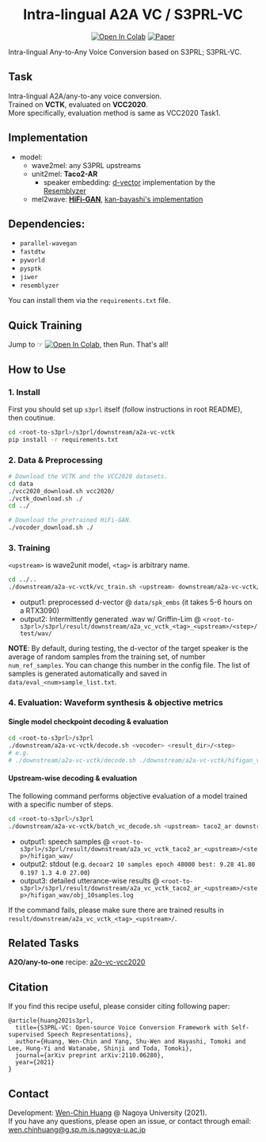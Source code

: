 <div align="center">

# Intra-lingual A2A VC / S3PRL-VC <!-- omit in toc -->
[![Open In Colab](https://colab.research.google.com/assets/colab-badge.svg)][notebook]
[![Paper](http://img.shields.io/badge/paper-arxiv.2110.06280-B31B1B.svg)][paper]

</div>

Intra-lingual Any-to-Any Voice Conversion based on S3PRL; S3PRL-VC.  

## Task
Intra-lingual A2A/any-to-any voice conversion.  
Trained on **VCTK**, evaluated on **VCC2020**.  
More specifically, evaluation method is same as VCC2020 Task1.  

## Implementation

- model:
  - wave2mel: any S3PRL upstreams
  - unit2mel: **Taco2-AR**
    - speaker embedding: [d-vector] implementation by the [Resemblyzer]
  - mel2wave: **[HiFi-GAN]**, [kan-bayashi's implementation][HiFi-GAN_impl]

[d-vector]: https://static.googleusercontent.com/media/research.google.com/zh-TW//pubs/archive/41939.pdf
[Resemblyzer]: https://github.com/resemble-ai/Resemblyzer
[HiFi-GAN]: https://arxiv.org/abs/2010.05646
[HiFi-GAN_impl]: https://github.com/kan-bayashi/ParallelWaveGAN

## Dependencies:

- `parallel-wavegan`
- `fastdtw`
- `pyworld`
- `pysptk`
- `jiwer`
- `resemblyzer`

You can install them via the `requirements.txt` file.

## Quick Training
Jump to ☞ [![Open In Colab](https://colab.research.google.com/assets/colab-badge.svg)][notebook], then Run. That's all!  

## How to Use

### 1. Install
First you should set up `s3prl` itself (follow instructions in root README), then coutinue.  

```bash
cd <root-to-s3prl>/s3prl/downstream/a2a-vc-vctk
pip install -r requirements.txt
```

### 2. Data & Preprocessing
```bash
# Download the VCTK and the VCC2020 datasets.
cd data
./vcc2020_download.sh vcc2020/
./vctk_download.sh ./
cd ../

# Download the pretrained HiFi-GAN.
./vocoder_download.sh ./
```

### 3. Training
`<upstream>` is wave2unit model, `<tag>` is arbitrary name.  

```bash
cd ../..
./downstream/a2a-vc-vctk/vc_train.sh <upstream> downstream/a2a-vc-vctk/config_ar_taco2.yaml <tag>
```

- output1: preprocessed d-vector @ `data/spk_embs` (it takes 5-6 hours on a RTX3090)
- output2: Intermittently generated .wav w/ Griffin-Lim @ `<root-to-s3prl>/s3prl/result/downstream/a2a_vc_vctk_<tag>_<upstream>/<step>/test/wav/`

**NOTE**: By default, during testing, the d-vector of the target speaker is the average of random samples from the training set, of number `num_ref_samples`. You can change this number in the config file. The list of samples is generated automatically and saved in `data/eval_<num>sample_list.txt`.  

### 4. Evaluation: Waveform synthesis & objective metrics

#### Single model checkpoint decoding & evaluation
```bash
cd <root-to-s3prl>/s3prl
./downstream/a2a-vc-vctk/decode.sh <vocoder> <result_dir>/<step>
# e.g. 
# ./downstream/a2a-vc-vctk/decode.sh ./downstream/a2a-vc-vctk/hifigan_vctk result/downstream/a2a_vc_vctk_taco2_ar_decoar2/50000
```

#### Upstream-wise decoding & evaluation
The following command performs objective evaluation of a model trained with a specific number of steps.
```bash
cd <root-to-s3prl>/s3prl
./downstream/a2a-vc-vctk/batch_vc_decode.sh <upstream> taco2_ar downstream/a2a-vc-vctk/hifigan_vctk
```

- output1: speech samples @ `<root-to-s3prl>/s3prl/result/downstream/a2a_vc_vctk_taco2_ar_<upstream>/<step>/hifigan_wav/`
- output2: stdout (e.g. `decoar2 10 samples epoch 48000 best: 9.28 41.80 0.197 1.3 4.0 27.00`)
- output3: detailed utterance-wise results @ `<root-to-s3prl>/s3prl/result/downstream/a2a_vc_vctk_taco2_ar_<upstream>/<step>/hifigan_wav/obj_10samples.log`

If the command fails, please make sure there are trained results in `result/downstream/a2a_vc_vctk_<tag>_<upstream>/`.

## Related Tasks
**A2O/any-to-one** recipe: [a2o-vc-vcc2020](../a2o-vc-vcc2020/)

## Citation

If you find this recipe useful, please consider citing following paper:
```
@article{huang2021s3prl,
  title={S3PRL-VC: Open-source Voice Conversion Framework with Self-supervised Speech Representations},
  author={Huang, Wen-Chin and Yang, Shu-Wen and Hayashi, Tomoki and Lee, Hung-Yi and Watanabe, Shinji and Toda, Tomoki},
  journal={arXiv preprint arXiv:2110.06280},
  year={2021}
}
```

## Contact
Development: [Wen-Chin Huang](https://github.com/unilight) @ Nagoya University (2021).  
If you have any questions, please open an issue, or contact through email: wen.chinhuang@g.sp.m.is.nagoya-u.ac.jp


[paper]: https://arxiv.org/abs/2110.06280
[notebook]: https://colab.research.google.com/github/tarepan/s3prl/blob/master/s3prl/downstream/a2a-vc-vctk/training.ipynb